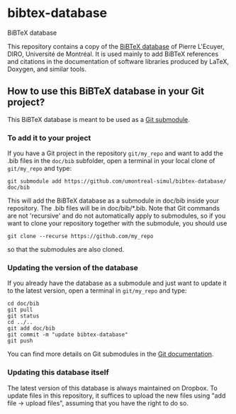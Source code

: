 # bibtex-database
BiBTeX database

This repository contains a copy of the [BiBTeX database](https://www.iro.umontreal.ca/~lecuyer/tex-bibtex.html)
of Pierre L'Ecuyer, DIRO, Université de Montréal. It is used mainly to add BiBTeX references and citations 
in the documentation of software libraries produced by LaTeX, Doxygen, and similar tools. 

## How to use this BiBTeX database in your Git project?

This BiBTeX database is meant to be used as a [Git submodule](https://git-scm.com/docs/git-submodule). 

### To add it to your project

If you have a Git project in the repository `git/my_repo` and want to add the .bib files in the `doc/bib` subfolder, 
open a terminal in your local clone of `git/my_repo` and type:

```
git submodule add https://github.com/umontreal-simul/bibtex-database/ doc/bib
```

This will add the BiBTeX database as a submodule in doc/bib inside your repository. 
The .bib files will be in doc/bib/*.bib.
Note that Git commands are not 'recursive' and do not automatically apply to submodules, 
so if you want to clone your repository together with the submodule, you should use

```
git clone --recurse https://github.com/my_repo
```

so that the submodules are also cloned.

### Updating the version of the database

If you already have the database as a submodule and just want to update it to the latest version,
open a terminal in `git/my_repo` and type:

```
cd doc/bib
git pull
git status
cd ../..
git add doc/bib
git commit -m "update bibtex-database"
git push
```

You can find more details on Git submodules in the [Git documentation](https://git-scm.com/docs/).

### Updating this database itself

The latest version of this database is always maintained on Dropbox. To update files in this repository, 
it suffices to upload the new files using "add file -> upload files", assuming that you have the right to do so.



